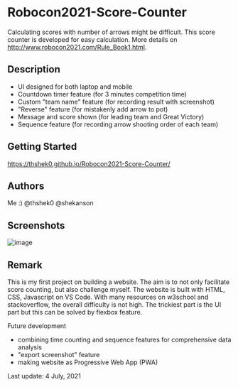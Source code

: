 # Robocon2021-Score-Counter

Calculating scores with number of arrows might be difficult. This score counter is developed for easy calculation. More details on http://www.robocon2021.com/Rule_Book1.html.

## Description

* UI designed for both laptop and mobile
* Countdown timer feature (for 3 minutes competition time)
* Custom "team name" feature (for recording result with screenshot)
* "Reverse" feature (for mistakenly add arrow to pot)
* Message and score shown (for leading team and Great Victory)
* Sequence feature (for recording arrow shooting order of each team)

## Getting Started

https://thshek0.github.io/Robocon2021-Score-Counter/

## Authors

Me :) @thshek0 @shekanson

## Screenshots

![image](https://user-images.githubusercontent.com/79575934/124390831-e1fb4e80-dd1f-11eb-8694-ac2017eaa370.png)

## Remark

This is my first project on building a website. The aim is to not only facilitate score counting, but also challenge myself. The website is built with HTML, CSS, Javascript on VS Code. With many resources on w3school and stackoverflow, the overall difficulty is not high. The trickiest part is the UI part but this can be solved by flexbox feature. 

Future development
* combining time counting and sequence features for comprehensive data analysis
* "export screenshot" feature
* making website as Progressive Web App (PWA)

Last update: 4 July, 2021
